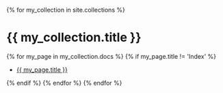{% for my_collection in site.collections %}
<h1 class="page-heading">{{ my_collection.title }}</h1>
{% for my_page in my_collection.docs %}
{% if my_page.title != 'Index' %}
<ul class="collection-page">
    <li><a class="page-link" href="{{ my_page.url | prepend: site.baseurl }}">{{ my_page.title }}</a></li>
</ul>
{% endif %}
{% endfor %}
{% endfor %}


